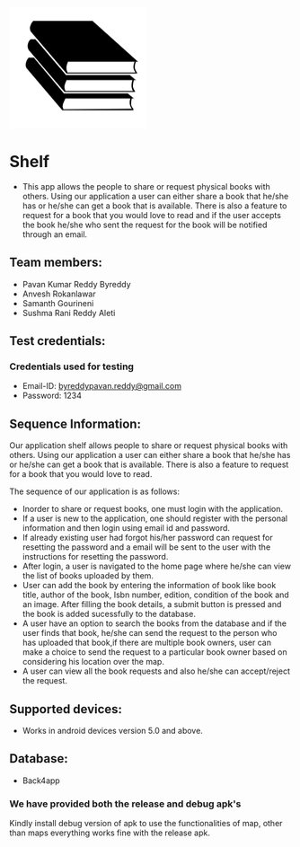 ![](Logo.PNG)

# Shelf
- This app allows the people to share or request physical books with others. Using our application a user can either share a book that he/she has or he/she can get a book that is available. There is also a feature to request for a book that you would love to read and if the user accepts the book he/she who sent the request for the book will be notified through an email.

## Team members:

- Pavan Kumar Reddy Byreddy
- Anvesh Rokanlawar
- Samanth Gourineni
- Sushma Rani Reddy Aleti

## Test credentials:

### Credentials used for testing
- Email-ID: byreddypavan.reddy@gmail.com
- Password: 1234
 

## Sequence Information:

Our application shelf allows people to share or request physical books with others. Using our application a user can either share a book that he/she has or he/she can get a book that is available. There is also a feature to request for a book that you would love to read. 

The sequence of our application is as follows:
* Inorder to share or request books, one must login with the application.
* If a user is new to the application, one should register with the personal information and then login using email id and password.
* If already existing user had forgot his/her password can request for resetting the password and a email will be sent to the user with the instructions for resetting the password.
* After login, a user is navigated to the home page where he/she can view the list of books uploaded by them.
* User can add the book by entering the information of book like book title, author of the book, Isbn number, edition, condition of the book and an image. After filling the book details, a submit button is pressed and the book is added sucessfully to the database. 
* A user have an option to search the books from the database and if the user finds that book, he/she can send the request to the person who has uploaded that book,if there are multiple book owners, user can make a choice to send the request to a particular book owner based on considering his location over the map.
* A user can view all the book requests and also he/she can accept/reject the request. 

## Supported devices:

* Works in android devices version 5.0 and above.

## Database:

* Back4app
### We have provided both the release and debug apk's 
Kindly install debug version of apk to use the functionalities of map, other than maps everything works fine with the release apk.

